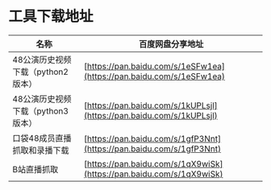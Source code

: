 # 工具下载地址

| 名称                              | 百度网盘分享地址                                                     |
| ---                               | ---                                                                  |
| 48公演历史视频下载（python2版本） | [https://pan.baidu.com/s/1eSFw1ea](https://pan.baidu.com/s/1eSFw1ea) |
| 48公演历史视频下载（python3版本） | [https://pan.baidu.com/s/1kUPLsjl](https://pan.baidu.com/s/1kUPLsjl) |
| 口袋48成员直播抓取和录播下载      | [https://pan.baidu.com/s/1gfP3Nnt](https://pan.baidu.com/s/1gfP3Nnt) |
| B站直播抓取                       | [https://pan.baidu.com/s/1qX9wiSk](https://pan.baidu.com/s/1qX9wiSk) |
